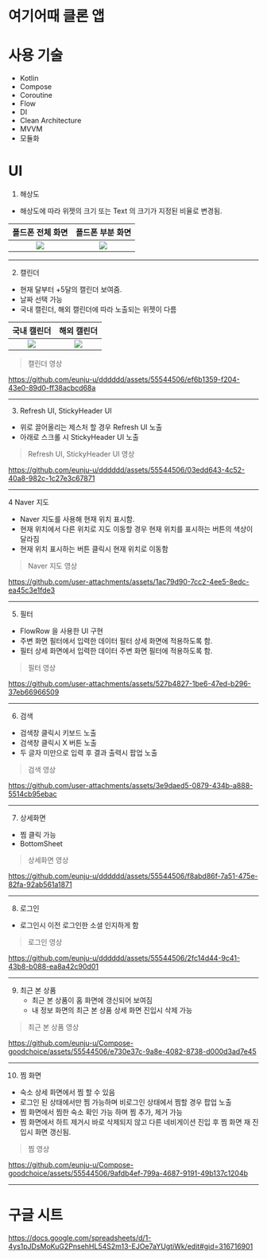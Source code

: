 # 여기어때 클론 앱

# 사용 기술

* Kotlin
* Compose
* Coroutine
* Flow
* DI
* Clean Architecture
* MVVM
* 모듈화
  
# UI

1. 해상도
  * 해상도에 따라 위젯의 크기 또는 Text 의 크기가 지정된 비율로 변경됨.

   폴드폰 전체 화면    |       폴드폰 부분 화면        |
:-------------------------:|:-------------------------:
![](https://github.com/eunju-u/dddddd/assets/55544506/4c7ce3c7-9037-4889-8ee1-7891466b2af6)  |  ![](https://github.com/eunju-u/dddddd/assets/55544506/7c5a9238-1634-406d-91e3-58afb3f230d7)

--------
 
2. 캘린더
  * 현재 달부터 +5달의 캘린더 보여줌.
  * 날짜 선택 가능
  * 국내 캘린더, 해외 캘린더에 따라 노출되는 위젯이 다름

   국내 캘린더    |       해외 캘린더        |
:-------------------------:|:-------------------------:
![](https://github.com/eunju-u/dddddd/assets/55544506/f32013a5-2310-484e-8e66-070f8103cded)  |  ![](https://github.com/eunju-u/dddddd/assets/55544506/9d87df38-d9ad-49dc-8797-358072770227)

  > 캘린더 영상

  https://github.com/eunju-u/dddddd/assets/55544506/ef6b1359-f204-43e0-89d0-ff38acbcd68a

--------
 
3. Refresh UI, StickyHeader UI
  * 위로 끌어올리는 제스처 할 경우 Refresh UI 노출
  * 아래로 스크롤 시 StickyHeader UI 노출

  > Refresh UI, StickyHeader UI 영상

  https://github.com/eunju-u/dddddd/assets/55544506/03edd643-4c52-40a8-982c-1c27e3c67871

--------

4 Naver 지도
  * Naver 지도를 사용해 현재 위치 표시함.
  * 현재 위치에서 다른 위치로 지도 이동할 경우 현재 위치를 표시하는 버튼의 색상이 달라짐
  * 현재 위치 표시하는 버튼 클릭시 현재 위치로 이동함

  > Naver 지도 영상

  https://github.com/user-attachments/assets/1ac79d90-7cc2-4ee5-8edc-ea45c3e1fde3

--------

5. 필터
  * FlowRow 을 사용한 UI 구현
  * 주변 화면 필터에서 입력한 데이터 필터 상세 화면에 적용하도록 함.
  * 필터 상세 화면에서 입력한 데이터 주변 화면 필터에 적용하도록 함.

  > 필터 영상

  https://github.com/user-attachments/assets/527b4827-1be6-47ed-b296-37eb66966509
  
--------

6. 검색
  * 검색창 클릭시 키보드 노출
  * 검색창 클릭시 X 버튼 노출
  * 두 글자 미만으로 입력 후 결과 출력시 팝업 노출

  > 검색 영상

  https://github.com/user-attachments/assets/3e9daed5-0879-434b-a888-5514cb95ebac

--------

7. 상세화면
  * 찜 클릭 가능
  * BottomSheet 

  > 상세화면 영상
  
  https://github.com/eunju-u/dddddd/assets/55544506/f8abd86f-7a51-475e-82fa-92ab561a1871


--------

8. 로그인
  * 로그인시 이전 로그인한 소셜 인지하게 함

  > 로그인 영상
  
  https://github.com/eunju-u/dddddd/assets/55544506/2fc14d44-9c41-43b8-b088-ea8a42c90d01


--------

9. 최근 본 상품
   * 최근 본 상품이 홈 화면에 갱신되어 보여짐
   * 내 정보 화면의 최근 본 상품 상세 화면 진입시 삭제 가능

  > 최근 본 상품 영상
  
  https://github.com/eunju-u/Compose-goodchoice/assets/55544506/e730e37c-9a8e-4082-8738-d000d3ad7e45


--------

10. 찜 화면
   * 숙소 상세 화면에서 찜 할 수 있음
   * 로그인 된 상태에서만 찜 가능하며 비로그인 상태에서 찜할 경우 팝업 노출
   * 찜 화면에서 찜한 숙소 확인 가능 하며 찜 추가, 제거 가능
   * 찜 화면에서 하트 제거시 바로 삭제되지 않고 다른 네비게이션 진입 후 찜 화면 재 진입시 화면 갱신됨.

  > 찜 영상
  
  https://github.com/eunju-u/Compose-goodchoice/assets/55544506/9afdb4ef-799a-4687-9191-49b137c1204b


--------

# 구글 시트

https://docs.google.com/spreadsheets/d/1-4ys1pJDsMoKuG2PnsehHL54S2m13-EJOe7aYUgtiWk/edit#gid=316716901
